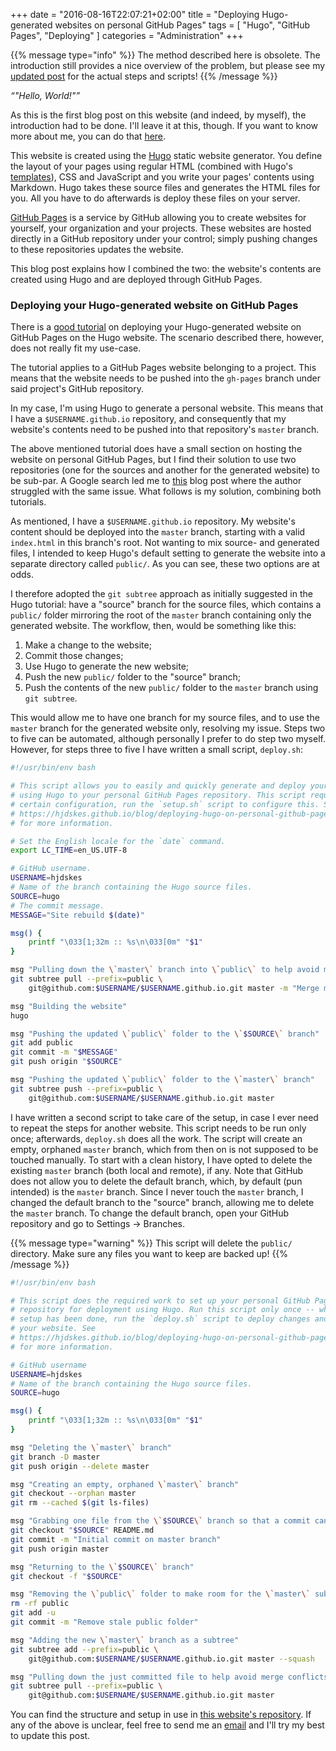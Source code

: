 +++
date = "2016-08-16T22:07:21+02:00"
title = "Deploying Hugo-generated websites on personal GitHub Pages"
tags = [ "Hugo", "GitHub Pages", "Deploying" ]
categories = "Administration"
+++

{{% message type="info" %}} The method described here is obsolete. The
introduction still provides a nice overview of the problem, but please see my
[updated post](/blog/update-deploying-hugo-on-personal-gh-pages) for the actual
steps and scripts! {{% /message %}}

*<q>"Hello, World!"</q>*

As this is the first blog post on this website (and indeed, by myself), the
introduction had to be done. I'll leave it at this, though. If you want to know
more about me, you can do that [here](/about/).

This website is created using the [Hugo](https://gohugo.io/) static website
generator. You define the layout of your pages using regular HTML (combined with
Hugo's [templates](https://gohugo.io/templates/overview/)), CSS and JavaScript
and you write your pages' contents using Markdown. Hugo takes these source files
and generates the HTML files for you. All you have to do afterwards is deploy
these files on your server.

[GitHub Pages](https://pages.github.com) is a service by GitHub allowing you to
create websites for yourself, your organization and your projects. These
websites are hosted directly in a GitHub repository under your control; simply
pushing changes to these repositories updates the website.

This blog post explains how I combined the two: the website's contents are
created using Hugo and are deployed through GitHub Pages.

### Deploying your Hugo-generated website on GitHub Pages

There is a [good tutorial](https://gohugo.io/tutorials/github-pages-blog/) on
deploying your Hugo-generated website on GitHub Pages on the Hugo website. The
scenario described there, however, does not really fit my use-case.

The tutorial applies to a GitHub Pages website belonging to a project. This
means that the website needs to be pushed into the `gh-pages` branch under
said project's GitHub repository.

In my case, I'm using Hugo to generate a personal website. This means that I
have a `$USERNAME.github.io` repository, and consequently that my website's
contents need to be pushed into that repository's `master` branch.

The above mentioned tutorial does have a small section on hosting the website on
personal GitHub Pages, but I find their solution to use two repositories (one
for the sources and another for the generated website) to be sub-par. A Google
search led me to
[this](http://life.beyondrails.com/blog/2014/12/14/setting-up-and-automating-my-hugo-blog-deployment-to-github-pages/)
blog post where the author struggled with the same issue. What follows
is my solution, combining both tutorials.

As mentioned, I have a `$USERNAME.github.io` repository. My website's content
should be deployed into the `master` branch, starting with a valid `index.html`
in this branch's root. Not wanting to mix source- and generated files, I
intended to keep Hugo's default setting to generate the website into a separate
directory called `public/`. As you can see, these two options are at odds.

I therefore adopted the `git subtree` approach as initially suggested in the
Hugo tutorial: have a "source" branch for the source files, which contains a
`public/` folder mirroring the root of the `master` branch containing only the
generated website. The workflow, then, would be something like this:

1. Make a change to the website;
2. Commit those changes;
3. Use Hugo to generate the new website;
4. Push the new `public/` folder to the "source" branch;
5. Push the contents of the new  `public/` folder to the `master` branch using
   `git subtree`.

This would allow me to have one branch for my source files, and to use the
`master` branch for the generated website only, resolving my issue. Steps two
to five can be automated, although personally I prefer to do step two myself.
However, for steps three to five I have written a small script, `deploy.sh`:

```bash
#!/usr/bin/env bash

# This script allows you to easily and quickly generate and deploy your website
# using Hugo to your personal GitHub Pages repository. This script requires a
# certain configuration, run the `setup.sh` script to configure this. See
# https://hjdskes.github.io/blog/deploying-hugo-on-personal-github-pages/index.html
# for more information.

# Set the English locale for the `date` command.
export LC_TIME=en_US.UTF-8

# GitHub username.
USERNAME=hjdskes
# Name of the branch containing the Hugo source files.
SOURCE=hugo
# The commit message.
MESSAGE="Site rebuild $(date)"

msg() {
    printf "\033[1;32m :: %s\n\033[0m" "$1"
}

msg "Pulling down the \`master\` branch into \`public\` to help avoid merge conflicts"
git subtree pull --prefix=public \
	git@github.com:$USERNAME/$USERNAME.github.io.git master -m "Merge master"

msg "Building the website"
hugo

msg "Pushing the updated \`public\` folder to the \`$SOURCE\` branch"
git add public
git commit -m "$MESSAGE"
git push origin "$SOURCE"

msg "Pushing the updated \`public\` folder to the \`master\` branch"
git subtree push --prefix=public \
	git@github.com:$USERNAME/$USERNAME.github.io.git master
```

I have written a second script to take care of the setup, in case I ever need
to repeat the steps for another website. This script needs to be run only once;
afterwards, `deploy.sh` does all the work. The script will create an empty,
orphaned `master` branch, which from then on is not supposed to be touched
manually. To start with a clean history, I have opted to delete the existing
`master` branch (both local and remote), if any. Note that GitHub does not allow
you to delete the default branch, which, by default (pun intended) is the
`master` branch. Since I never touch the `master` branch, I changed the default
branch to the "source" branch, allowing me to delete the `master` branch. To
change the default branch, open your GitHub repository and go to Settings →
Branches.

{{% message type="warning" %}} This script will delete the `public/` directory.
Make sure any files you want to keep are backed up! {{% /message %}}

```bash
#!/usr/bin/env bash

# This script does the required work to set up your personal GitHub Pages
# repository for deployment using Hugo. Run this script only once -- when the
# setup has been done, run the `deploy.sh` script to deploy changes and update
# your website. See
# https://hjdskes.github.io/blog/deploying-hugo-on-personal-github-pages/index.html
# for more information.

# GitHub username
USERNAME=hjdskes
# Name of the branch containing the Hugo source files.
SOURCE=hugo

msg() {
    printf "\033[1;32m :: %s\n\033[0m" "$1"
}

msg "Deleting the \`master\` branch"
git branch -D master
git push origin --delete master

msg "Creating an empty, orphaned \`master\` branch"
git checkout --orphan master
git rm --cached $(git ls-files)

msg "Grabbing one file from the \`$SOURCE\` branch so that a commit can be made"
git checkout "$SOURCE" README.md
git commit -m "Initial commit on master branch"
git push origin master

msg "Returning to the \`$SOURCE\` branch"
git checkout -f "$SOURCE"

msg "Removing the \`public\` folder to make room for the \`master\` subtree"
rm -rf public
git add -u
git commit -m "Remove stale public folder"

msg "Adding the new \`master\` branch as a subtree"
git subtree add --prefix=public \
	git@github.com:$USERNAME/$USERNAME.github.io.git master --squash

msg "Pulling down the just committed file to help avoid merge conflicts"
git subtree pull --prefix=public \
	git@github.com:$USERNAME/$USERNAME.github.io.git master
```

You can find the structure and setup in use in [this website's
repository](https://github.com/Hjdskes/hjdskes.github.io). If any of the above is
unclear, feel free to send me an [email](mailto:hjdskes@gmail.com) and I'll try
my best to update this post.

